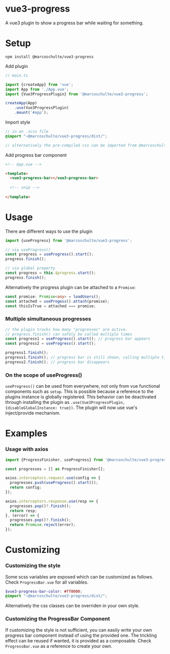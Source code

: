 # vue3-progress

A vue3 plugin to show a progress bar while waiting for something.

# Setup

    npm install @marcoschulte/vue3-progress

Add plugin
```typescript
// main.ts

import {createApp} from 'vue';
import App from './App.vue';
import {Vue3ProgressPlugin} from '@marcoschulte/vue3-progress';

createApp(App)
    .use(Vue3ProgressPlugin)
    .mount('#app');
```

Import style
```scss
// in an .scss file
@import "~@marcoschulte/vue3-progress/dist/";

// alternatively the pre-compiled css can be imported from @marcoschulte/vue3-progress/dist/index.css
```

Add progress bar component

```html
<!-- App.vue -->

<template>
  <vue3-progress-bar></vue3-progress-bar>
  
  <!-- snip -->
  
</template>
```

# Usage

There are different ways to use the plugin

```typescript
import {useProgress} from '@marcoschulte/vue3-progress';

// via useProgress()
const progress = useProgress().start();
progress.finish();

// via global property
const progress = this.$progress.start();
progress.finish();
```

Alternatively the progress plugin can be attached to a `Promise`:

```typescript
const promise: Promise<any> = loadUsers();
const attached = useProgess().attach(promise);
const thisIsTrue = attached === promise;
```

### Multiple simultaneous progresses

```typescript
// the plugin tracks how many "progresses" are active.
// progress.finish() can safely be called multiple times
const progress1 = useProgress().start(); // progress bar appears
const progress2 = useProgress().start();

progress1.finish();
progress1.finish(); // progress bar is still shown, calling multiple times is safe
progress2.finish(); // progress bar disappears
```

### On the scope of useProgress()

`useProgress()` can be used from everywhere, not only from vue functional components such as `setup`.
This is possible because a reference to the plugins instance is globally registered. This behavior can be deactivated
through installing the plugin as `.use(Vue3ProgressPlugin, {disableGlobalInstance: true})`. The plugin will now use vue's
inject/provide mechanism.

# Examples

### Usage with axios

```typescript
import {ProgressFinisher, useProgress} from '@marcoschulte/vue3-progress';

const progresses = [] as ProgressFinisher[];

axios.interceptors.request.use(config => {
  progresses.push(useProgress().start());
  return config;
});

axios.interceptors.response.use(resp => {
  progresses.pop()?.finish();
  return resp;
}, (error) => {
  progresses.pop()?.finish();
  return Promise.reject(error);
});
```

# Customizing

### Customizing the style

Some scss variables are exposed which can be customized as follows. Check `ProgressBar.vue` for all variables. 

```scss
$vue3-progress-bar-color: #ff0000;
@import "~@marcoschulte/vue3-progress/dist/";
```

Alternatively the css classes can be overriden in your own style.

### Customizing the ProgressBar Component

If customizing the style is not sufficient, you can easily write your own progress bar component instead of using the provided one.
The trickling effect can be reused if wanted, it is provided as a composable. Check `ProgressBar.vue` as a reference to create your own.
